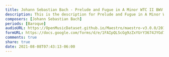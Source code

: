 ```yaml
---
title: Johann Sebastian Bach - Prelude and Fugue in A Minor WTC II BWV 889 (3)
description: This is the description for Prelude and Fugue in A Minor WTC II BWV 889 by Johann Sebastian Bach
composers: [Johann Sebastian Bach]
periods: [Baroque]
audioURL: https://OpenMusicDataset.github.io/Maestro/maestro-v3.0.0/2017/MIDI-Unprocessed_052_PIANO052_MID--AUDIO-split_07-06-17_Piano-e_3-03_wav--2.midi
formURL: https://docs.google.com/forms/d/e/1FAIpQLScGg9zZxYUrY3674JYGd7fJi9BbM5tovEuSWs3Y9V4o3Xyjmw/viewform
comments: true
share: true
date: 2021-08-08T07:43:13-06:00
---
```

